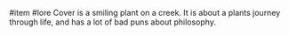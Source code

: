 #item #lore 
Cover is a smiling plant on a creek. It is about a plants journey through life, and has a lot of bad puns about philosophy.